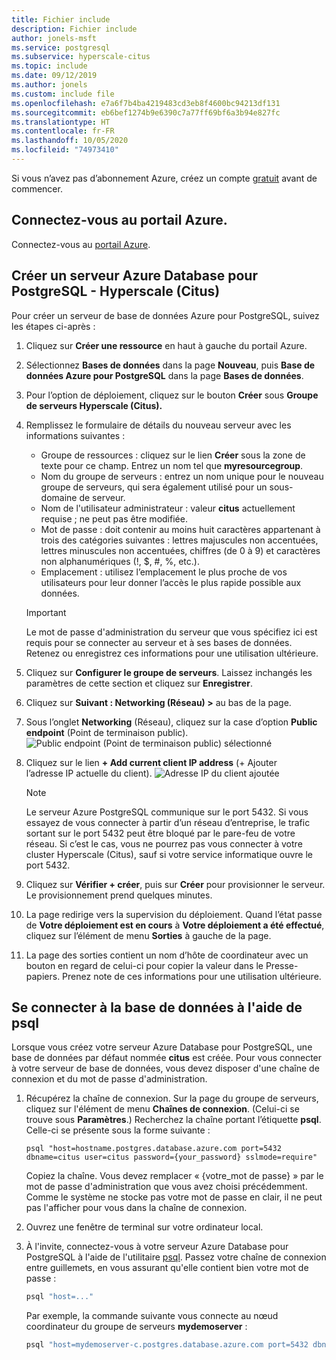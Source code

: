 ```yaml
---
title: Fichier include
description: Fichier include
author: jonels-msft
ms.service: postgresql
ms.subservice: hyperscale-citus
ms.topic: include
ms.date: 09/12/2019
ms.author: jonels
ms.custom: include file
ms.openlocfilehash: e7a6f7b4ba4219483cd3eb8f4600bc94213df131
ms.sourcegitcommit: eb6bef1274b9e6390c7a77ff69bf6a3b94e827fc
ms.translationtype: HT
ms.contentlocale: fr-FR
ms.lasthandoff: 10/05/2020
ms.locfileid: "74973410"
---
```

Si vous n’avez pas d’abonnement Azure, créez un compte [gratuit](https://azure.microsoft.com/free/) avant de commencer.

## <a name="sign-in-to-the-azure-portal"></a>Connectez-vous au portail Azure.

Connectez-vous au [portail Azure](https://portal.azure.com).

## <a name="create-an-azure-database-for-postgresql---hyperscale-citus"></a>Créer un serveur Azure Database pour PostgreSQL - Hyperscale (Citus)

Pour créer un serveur de base de données Azure pour PostgreSQL, suivez les étapes ci-après :
1. Cliquez sur **Créer une ressource** en haut à gauche du portail Azure.
2. Sélectionnez **Bases de données** dans la page **Nouveau**, puis **Base de données Azure pour PostgreSQL** dans la page **Bases de données**.
3. Pour l’option de déploiement, cliquez sur le bouton **Créer** sous **Groupe de serveurs Hyperscale (Citus).**
4. Remplissez le formulaire de détails du nouveau serveur avec les informations suivantes :
   - Groupe de ressources : cliquez sur le lien **Créer** sous la zone de texte pour ce champ. Entrez un nom tel que **myresourcegroup**.
   - Nom du groupe de serveurs : entrez un nom unique pour le nouveau groupe de serveurs, qui sera également utilisé pour un sous-domaine de serveur.
   - Nom de l'utilisateur administrateur : valeur **citus** actuellement requise ; ne peut pas être modifiée.
   - Mot de passe : doit contenir au moins huit caractères appartenant à trois des catégories suivantes : lettres majuscules non accentuées, lettres minuscules non accentuées, chiffres (de 0 à 9) et caractères non alphanumériques (!, $, #, %, etc.).
   - Emplacement : utilisez l’emplacement le plus proche de vos utilisateurs pour leur donner l’accès le plus rapide possible aux données.

   > [!IMPORTANT]
   > Le mot de passe d'administration du serveur que vous spécifiez ici est requis pour se connecter au serveur et à ses bases de données. Retenez ou enregistrez ces informations pour une utilisation ultérieure.

5. Cliquez sur **Configurer le groupe de serveurs**. Laissez inchangés les paramètres de cette section et cliquez sur **Enregistrer**.
6. Cliquez sur **Suivant : Networking (Réseau) >** au bas de la page.

7. Sous l’onglet **Networking** (Réseau), cliquez sur la case d’option **Public endpoint** (Point de terminaison public).
   ![Public endpoint (Point de terminaison public) sélectionné](./media/azure-postgresql-hyperscale-create-db/network-public-endpoint.png)
8. Cliquez sur le lien **+ Add current client IP address** (+ Ajouter l’adresse IP actuelle du client).
   ![Adresse IP du client ajoutée](./media/azure-postgresql-hyperscale-create-db/network-add-client-ip.png)

   > [!NOTE]
   > Le serveur Azure PostgreSQL communique sur le port 5432. Si vous essayez de vous connecter à partir d’un réseau d’entreprise, le trafic sortant sur le port 5432 peut être bloqué par le pare-feu de votre réseau. Si c’est le cas, vous ne pourrez pas vous connecter à votre cluster Hyperscale (Citus), sauf si votre service informatique ouvre le port 5432.
   >

9. Cliquez sur **Vérifier + créer**, puis sur **Créer** pour provisionner le serveur. Le provisionnement prend quelques minutes.
10. La page redirige vers la supervision du déploiement. Quand l’état passe de **Votre déploiement est en cours** à **Votre déploiement a été effectué**, cliquez sur l’élément de menu **Sorties** à gauche de la page.
11. La page des sorties contient un nom d’hôte de coordinateur avec un bouton en regard de celui-ci pour copier la valeur dans le Presse-papiers. Prenez note de ces informations pour une utilisation ultérieure.

## <a name="connect-to-the-database-using-psql"></a>Se connecter à la base de données à l'aide de psql

Lorsque vous créez votre serveur Azure Database pour PostgreSQL, une base de données par défaut nommée **citus** est créée. Pour vous connecter à votre serveur de base de données, vous devez disposer d'une chaîne de connexion et du mot de passe d'administration.

1. Récupérez la chaîne de connexion. Sur la page du groupe de serveurs, cliquez sur l'élément de menu **Chaînes de connexion**. (Celui-ci se trouve sous **Paramètres**.) Recherchez la chaîne portant l’étiquette **psql**. Celle-ci se présente sous la forme suivante :

   ```
   psql "host=hostname.postgres.database.azure.com port=5432 dbname=citus user=citus password={your_password} sslmode=require"
   ```

   Copiez la chaîne. Vous devez remplacer « {votre\_mot de passe} » par le mot de passe d'administration que vous avez choisi précédemment. Comme le système ne stocke pas votre mot de passe en clair, il ne peut pas l'afficher pour vous dans la chaîne de connexion.

2. Ouvrez une fenêtre de terminal sur votre ordinateur local.

3. À l'invite, connectez-vous à votre serveur Azure Database pour PostgreSQL à l'aide de l'utilitaire [psql](https://www.postgresql.org/docs/current/app-psql.html). Passez votre chaîne de connexion entre guillemets, en vous assurant qu'elle contient bien votre mot de passe :
   ```bash
   psql "host=..."
   ```

   Par exemple, la commande suivante vous connecte au nœud coordinateur du groupe de serveurs **mydemoserver** :

   ```bash
   psql "host=mydemoserver-c.postgres.database.azure.com port=5432 dbname=citus user=citus password={your_password} sslmode=require"
   ```
